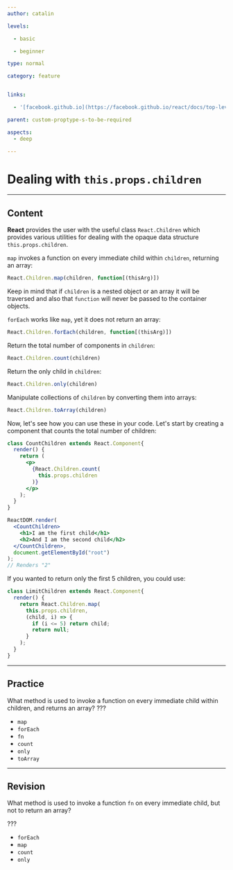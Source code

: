 ```yaml
---
author: catalin

levels:

  - basic

  - beginner

type: normal

category: feature


links:

  - '[facebook.github.io](https://facebook.github.io/react/docs/top-level-api.html#react.children){website}'

parent: custom-proptype-s-to-be-required

aspects:
  - deep

---
```


# Dealing with `this.props.children`

---
## Content

**React** provides the user with the useful class `React.Children` which provides various utilities for dealing with the opaque data structure `this.props.children`.

`map` invokes a function on every immediate child within `children`, returning an array:

```jsx
React.Children.map(children, function[(thisArg)])
```

Keep in mind that if `children` is a nested object or an array it will be traversed and also that `function` will never be passed to the container objects.

`forEach` works like `map`, yet it does not return an array:

```jsx
React.Children.forEach(children, function[(thisArg)])
```

Return the total number of components in `children`:

```jsx
React.Children.count(children)
```

Return the only child in `children`:

```jsx
React.Children.only(children)
```

Manipulate collections of `children` by converting them into arrays:

```jsx
React.Children.toArray(children)
```

Now, let's see how you can use these in your code. Let's start by creating a component that counts the total number of children:

```jsx
class CountChildren extends React.Component{
  render() {
    return (
      <p>
        {React.Children.count(
          this.props.children
        )}
      </p>
    );
  }
}

ReactDOM.render(
  <CountChildren>
    <h1>I am the first child</h1>
    <h2>And I am the second child</h2>
  </CountChildren>,
  document.getElementById("root")
);
// Renders "2"
```

If you wanted to return only the first 5 children, you could use:

```jsx
class LimitChildren extends React.Component{
  render() {
    return React.Children.map(
      this.props.children,
      (child, i) => {
        if (i <= 5) return child;
        return null;
      }
    );
  }
}
```

---
## Practice

What method is used to invoke a function on every immediate child within children, and returns an array? ???


* `map`
* `forEach`
* `fn`
* `count`
* `only`
* `toArray`

---
## Revision

What method is used to invoke a function `fn` on every immediate child, but not to return an array?

???


* `forEach`
* `map`
* `count`
* `only`


